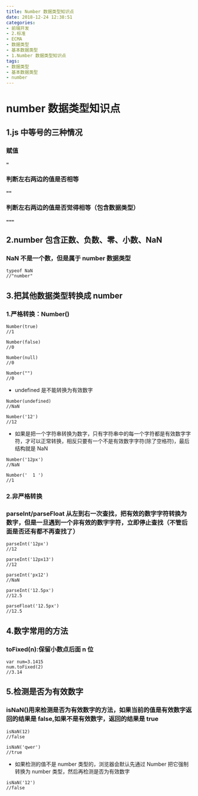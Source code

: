 ```yaml
---
title: Number 数据类型知识点
date: 2018-12-24 12:38:51
categories:
- 前端开发
- 2.标准
- ECMA
- 数据类型
- 基本数据类型
- 1.Number 数据类型知识点
tags:
- 数据类型
- 基本数据类型
- number
---
```


# number 数据类型知识点

## 1.js 中等号的三种情况

### 赋值

```
=
```

### 判断左右两边的值是否相等

```
==
```

### 判断左右两边的值是否觉得相等（包含数据类型）

```
===
```

## 2.number 包含正数、负数、零、小数、NaN

### NaN 不是一个数，但是属于 number 数据类型

```
typeof NaN
//"number"
```

## 3.把其他数据类型转换成 number

### 1.严格转换：Number()

```
Number(true)
//1
```

```
Number(false)
//0
```

```
Number(null)
//0
```

```
Number("")
//0
```

* undefined 是不能转换为有效数字

```
Number(undefined)
//NaN
```

```
Number('12')
//12
```

* 如果是把一个字符串转换为数字，只有字符串中的每一个字符都是有效数字字符，才可以正常转换，相反只要有一个不是有效数字字符(除了空格符)，最后结构就是 NaN

```
Number('12px')
//NaN
```

```
Number('  1 ')
//1
```

### 2.非严格转换

### parseInt/parseFloat 从左到右一次查找，把有效的数字字符转换为数字，但是一旦遇到一个非有效的数字字符，立即停止查找（不管后面是否还有都不再查找了）

```
parseInt('12px')
//12
```

```
parseInt('12px13')
//12
```

```
parseInt('px12')
//NaN
```

```
parseInt('12.5px')
//12.5
```

```
parseFloat('12.5px')
//12.5
```

## 4.数字常用的方法

### toFixed(n):保留小数点后面 n 位

```
var num=3.1415
num.toFixed(2)
//3.14
```

## 5.检测是否为有效数字

### isNaN()用来检测是否为有效数字的方法，如果当前的值是有效数字返回的结果是 false,如果不是有效数字，返回的结果是 true

```
isNaN(12)
//false
```

```
isNaN('qwer')
//true
```

* 如果检测的值不是 number 类型的，浏览器会默认先通过 Number 把它强制转换为 number 类型，然后再检测是否为有效数字

```
isNaN('12')
//false
```
